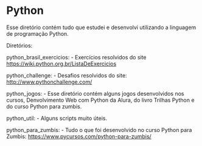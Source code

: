# Python
Esse diretório contém tudo que estudei e desenvolvi utilizando a linguagem de programação Python. 

Diretórios: 

python_brasil_exercicios:
        - Exercícios resolvidos do site https://wiki.python.org.br/ListaDeExercicios

python_challenge:
        - Desafios resolvidos do site: http://www.pythonchallenge.com/

python_jogos:
        - Esse diretório contém alguns jogos desenvolvidos nos cursos, Denvolvimento Web com Python da Alura, do livro Trilhas Python e do curso Python para zumbis. 
        
python_util:
        - Alguns scripts muito úteis. 

python_para_zumbis:
        - Tudo o que foi desenvolvido no curso Python para Zumbis: https://www.pycursos.com/python-para-zumbis/
